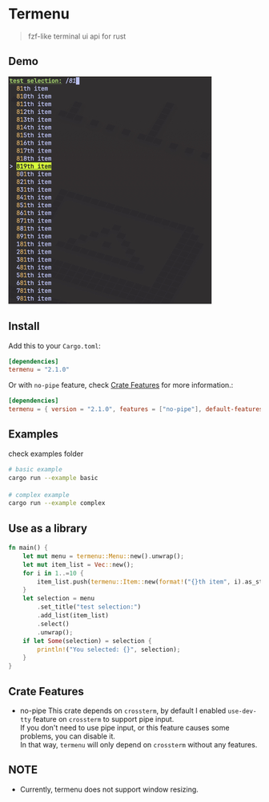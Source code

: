 # Termenu

> fzf-like terminal ui api for rust

## Demo

![demo](https://github.com/sshelll/assets/blob/master/termenu/termenu.jpg?raw=true)

## Install

Add this to your `Cargo.toml`:

```toml
[dependencies]
termenu = "2.1.0"
```

Or with `no-pipe` feature, check [Crate Features](#crate-features) for more information.:

```toml
[dependencies]
termenu = { version = "2.1.0", features = ["no-pipe"], default-features = false }
```

## Examples

check examples folder

```bash
# basic example
cargo run --example basic

# complex example
cargo run --example complex
```

## Use as a library

```rust
fn main() {
    let mut menu = termenu::Menu::new().unwrap();
    let mut item_list = Vec::new();
    for i in 1..=10 {
        item_list.push(termenu::Item::new(format!("{}th item", i).as_str(), i));
    }
    let selection = menu
        .set_title("test selection:")
        .add_list(item_list)
        .select()
        .unwrap();
    if let Some(selection) = selection {
        println!("You selected: {}", selection);
    }
}
```

## Crate Features

- no-pipe
  This crate depends on `crossterm`, by default I enabled `use-dev-tty` feature on `crossterm` to support pipe input.  
  If you don't need to use pipe input, or this feature causes some problems, you can disable it.  
  In that way, `termenu` will only depend on `crossterm` without any features.

## NOTE

- Currently, termenu does not support window resizing.
